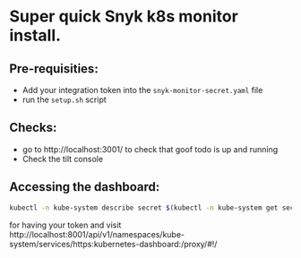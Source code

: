 # Super quick Snyk k8s monitor install.

## Pre-requisities:
- Add your integration token into the `snyk-monitor-secret.yaml` file
- run the `setup.sh` script

## Checks:
- go to http://localhost:3001/ to check that goof todo is up and running
- Check the tilt console

## Accessing the dashboard:
```bash
kubectl -n kube-system describe secret $(kubectl -n kube-system get secret | grep admin-sa | awk '{print $1}')
```
for having your token and visit http://localhost:8001/api/v1/namespaces/kube-system/services/https:kubernetes-dashboard:/proxy/#!/

